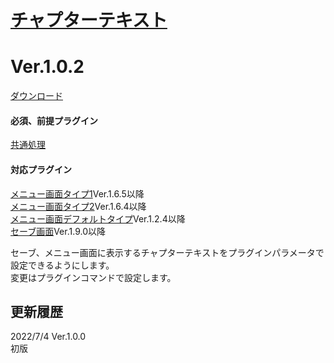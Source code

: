 # [チャプターテキスト](https://raw.githubusercontent.com/nuun888/MZ/master/NUUN_Chapter.js)
# Ver.1.0.2
[ダウンロード](https://raw.githubusercontent.com/nuun888/MZ/master/NUUN_Chapter.js)
#### 必須、前提プラグイン
[共通処理](https://github.com/nuun888/MZ/blob/master/README/Base.md)  
#### 対応プラグイン
[メニュー画面タイプ1](https://github.com/nuun888/MZ/blob/master/README/MenuScreen.md)Ver.1.6.5以降  
[メニュー画面タイプ2](https://github.com/nuun888/MZ/blob/master/README/MenuScreen_2.md)Ver.1.6.4以降  
[メニュー画面デフォルトタイプ](https://github.com/nuun888/MZ/blob/master/README/MenuScreen_default.md)Ver.1.2.4以降  
[セーブ画面](https://github.com/nuun888/MZ/blob/master/README/SaveScreen.md)Ver.1.9.0以降  

セーブ、メニュー画面に表示するチャプターテキストをプラグインパラメータで設定できるようにします。  
変更はプラグインコマンドで設定します。  

## 更新履歴  
2022/7/4 Ver.1.0.0  
初版  
